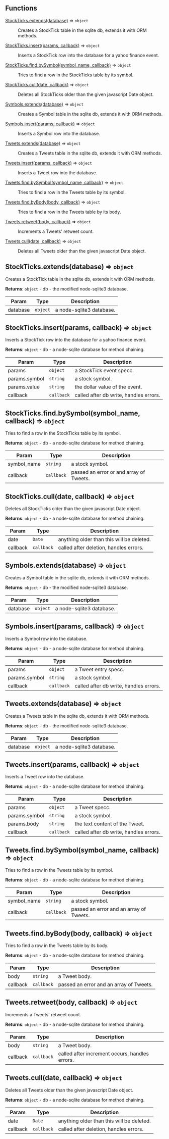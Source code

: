 ## Functions

<dl>
<dt><a href="#StockTicks.extends">StockTicks.extends(database)</a> ⇒ <code>object</code></dt>
<dd><p>Creates a StockTick table in the sqlite db, extends it with ORM methods.</p>
</dd>
<dt><a href="#StockTicks.insert">StockTicks.insert(params, callback)</a> ⇒ <code>object</code></dt>
<dd><p>Inserts a StockTick row into the database for a yahoo finance event.</p>
</dd>
<dt><a href="#StockTicks.find.bySymbol">StockTicks.find.bySymbol(symbol_name, callback)</a> ⇒ <code>object</code></dt>
<dd><p>Tries to find a row in the StockTicks table by its symbol.</p>
</dd>
<dt><a href="#StockTicks.cull">StockTicks.cull(date, callback)</a> ⇒ <code>object</code></dt>
<dd><p>Deletes all StockTicks older than the given javascript Date object.</p>
</dd>
<dt><a href="#Symbols.extends">Symbols.extends(database)</a> ⇒ <code>object</code></dt>
<dd><p>Creates a Symbol table in the sqlite db, extends it with ORM methods.</p>
</dd>
<dt><a href="#Symbols.insert">Symbols.insert(params, callback)</a> ⇒ <code>object</code></dt>
<dd><p>Inserts a Symbol row into the database.</p>
</dd>
<dt><a href="#Tweets.extends">Tweets.extends(database)</a> ⇒ <code>object</code></dt>
<dd><p>Creates a Tweets table in the sqlite db, extends it with ORM methods.</p>
</dd>
<dt><a href="#Tweets.insert">Tweets.insert(params, callback)</a> ⇒ <code>object</code></dt>
<dd><p>Inserts a Tweet row into the database.</p>
</dd>
<dt><a href="#Tweets.find.bySymbol">Tweets.find.bySymbol(symbol_name, callback)</a> ⇒ <code>object</code></dt>
<dd><p>Tries to find a row in the Tweets table by its symbol.</p>
</dd>
<dt><a href="#Tweets.find.byBody">Tweets.find.byBody(body, callback)</a> ⇒ <code>object</code></dt>
<dd><p>Tries to find a row in the Tweets table by its body.</p>
</dd>
<dt><a href="#Tweets.retweet">Tweets.retweet(body, callback)</a> ⇒ <code>object</code></dt>
<dd><p>Increments a Tweets&#39; retweet count.</p>
</dd>
<dt><a href="#Tweets.cull">Tweets.cull(date, callback)</a> ⇒ <code>object</code></dt>
<dd><p>Deletes all Tweets older than the given javascript Date object.</p>
</dd>
</dl>

<a name="StockTicks.extends"></a>

## StockTicks.extends(database) ⇒ <code>object</code>
Creates a StockTick table in the sqlite db, extends it with ORM methods.

**Returns**: <code>object</code> - db - the modified node-sqlite3 database.

| Param | Type | Description |
| --- | --- | --- |
| database | <code>object</code> | a node-sqlite3 database. |

<a name="StockTicks.insert"></a>

## StockTicks.insert(params, callback) ⇒ <code>object</code>
Inserts a StockTick row into the database for a yahoo finance event.

**Returns**: <code>object</code> - db - a node-sqlite database for method chaining.

| Param | Type | Description |
| --- | --- | --- |
| params | <code>object</code> | a StockTick event specc. |
| params.symbol | <code>string</code> | a stock symbol. |
| params.value | <code>string</code> | the dollar value of the event. |
| callback | <code>callback</code> | called after db write, handles errors. |

<a name="StockTicks.find.bySymbol"></a>

## StockTicks.find.bySymbol(symbol_name, callback) ⇒ <code>object</code>
Tries to find a row in the StockTicks table by its symbol.

**Returns**: <code>object</code> - db - a node-sqlite database for method chaining.

| Param | Type | Description |
| --- | --- | --- |
| symbol_name | <code>string</code> | a stock symbol. |
| callback | <code>callback</code> | passed an error or and array of Tweets. |

<a name="StockTicks.cull"></a>

## StockTicks.cull(date, callback) ⇒ <code>object</code>
Deletes all StockTicks older than the given javascript Date object.

**Returns**: <code>object</code> - db - a node-sqlite database for method chaining.

| Param | Type | Description |
| --- | --- | --- |
| date | <code>Date</code> | anything older than this will be deleted. |
| callback | <code>callback</code> | called after deletion, handles errors. |

<a name="Symbols.extends"></a>

## Symbols.extends(database) ⇒ <code>object</code>
Creates a Symbol table in the sqlite db, extends it with ORM methods.

**Returns**: <code>object</code> - db - the modified node-sqlite3 database.

| Param | Type | Description |
| --- | --- | --- |
| database | <code>object</code> | a node-sqlite3 database. |

<a name="Symbols.insert"></a>

## Symbols.insert(params, callback) ⇒ <code>object</code>
Inserts a Symbol row into the database.

**Returns**: <code>object</code> - db - a node-sqlite database for method chaining.

| Param | Type | Description |
| --- | --- | --- |
| params | <code>object</code> | a Tweet entry specc. |
| params.symbol | <code>string</code> | a stock symbol. |
| callback | <code>callback</code> | called after db write, handles errors. |

<a name="Tweets.extends"></a>

## Tweets.extends(database) ⇒ <code>object</code>
Creates a Tweets table in the sqlite db, extends it with ORM methods.

**Returns**: <code>object</code> - db - the modified node-sqlite3 database.

| Param | Type | Description |
| --- | --- | --- |
| database | <code>object</code> | a node-sqlite3 database. |

<a name="Tweets.insert"></a>

## Tweets.insert(params, callback) ⇒ <code>object</code>
Inserts a Tweet row into the database.

**Returns**: <code>object</code> - db - a node-sqlite database for method chaining.

| Param | Type | Description |
| --- | --- | --- |
| params | <code>object</code> | a Tweet specc. |
| params.symbol | <code>string</code> | a stock symbol. |
| params.body | <code>string</code> | the text content of the Tweet. |
| callback | <code>callback</code> | called after db write, handles errors. |

<a name="Tweets.find.bySymbol"></a>

## Tweets.find.bySymbol(symbol_name, callback) ⇒ <code>object</code>
Tries to find a row in the Tweets table by its symbol.

**Returns**: <code>object</code> - db - a node-sqlite database for method chaining.

| Param | Type | Description |
| --- | --- | --- |
| symbol_name | <code>string</code> | a stock symbol. |
| callback | <code>callback</code> | passed an error and an array of Tweets. |

<a name="Tweets.find.byBody"></a>

## Tweets.find.byBody(body, callback) ⇒ <code>object</code>
Tries to find a row in the Tweets table by its body.

**Returns**: <code>object</code> - db - a node-sqlite database for method chaining.

| Param | Type | Description |
| --- | --- | --- |
| body | <code>string</code> | a Tweet body. |
| callback | <code>callback</code> | passed an error and an array of Tweets. |

<a name="Tweets.retweet"></a>

## Tweets.retweet(body, callback) ⇒ <code>object</code>
Increments a Tweets' retweet count.

**Returns**: <code>object</code> - db - a node-sqlite database for method chaining.

| Param | Type | Description |
| --- | --- | --- |
| body | <code>string</code> | a Tweet body. |
| callback | <code>callback</code> | called after increment occurs, handles errors. |

<a name="Tweets.cull"></a>

## Tweets.cull(date, callback) ⇒ <code>object</code>
Deletes all Tweets older than the given javascript Date object.

**Returns**: <code>object</code> - db - a node-sqlite database for method chaining.

| Param | Type | Description |
| --- | --- | --- |
| date | <code>Date</code> | anything older than this will be deleted. |
| callback | <code>callback</code> | called after deletion, handles errors. |

